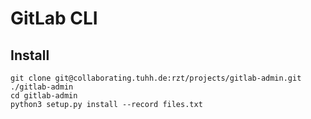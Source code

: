 # GitLab CLI

## Install

```
git clone git@collaborating.tuhh.de:rzt/projects/gitlab-admin.git ./gitlab-admin
cd gitlab-admin
python3 setup.py install --record files.txt
```

